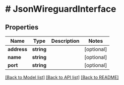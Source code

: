 # # JsonWireguardInterface

## Properties

Name | Type | Description | Notes
------------ | ------------- | ------------- | -------------
**address** | **string** |  | [optional] 
**name** | **string** |  | [optional] 
**port** | **string** |  | [optional] 

[[Back to Model list]](../../README.md#documentation-for-models) [[Back to API list]](../../README.md#documentation-for-api-endpoints) [[Back to README]](../../README.md)


